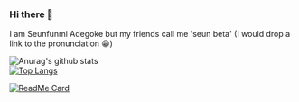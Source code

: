 ### Hi there 👋
I am Seunfunmi Adegoke but my friends call me 'seun beta' (I would drop a link to the pronunciation 😁)

![Anurag's github stats](https://github-readme-stats.vercel.app/api?username=seun-beta&show_icons=true&theme=tokyonight)  
[![Top Langs](https://github-readme-stats.vercel.app/api/top-langs/?username=seun-beta&layout=compact&theme=tokyonight)](https://github.com/anuraghazra/github-readme-stats)  

[![ReadMe Card](https://github-readme-stats.vercel.app/api/pin/?username=seun-beta&repo=APIs)](https://github.com/seun-beta/APIs)
